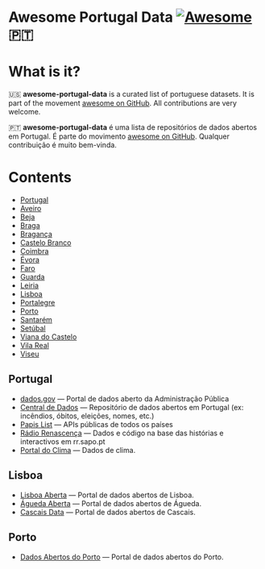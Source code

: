 # Awesome Portugal Data [![Awesome](https://cdn.rawgit.com/sindresorhus/awesome/d7305f38d29fed78fa85652e3a63e154dd8e8829/media/badge.svg)](https://github.com/sindresorhus/awesome) 🇵🇹

# What is it?

🇺🇸 **awesome-portugal-data** is a curated list of portuguese datasets. It is part of the movement [awesome on GitHub](https://github.com/sindresorhus/awesome). All contributions are very welcome.

🇵🇹 **awesome-portugal-data** é uma lista de repositórios de dados abertos em Portugal. É parte do movimento [awesome on GitHub](https://github.com/sindresorhus/awesome). Qualquer contribuição é muito bem-vinda.

# Contents

- [Portugal](#portugal)
- [Aveiro](#aveiro)
- [Beja](#beja)
- [Braga](#braga)
- [Bragança](#braganca)
- [Castelo Branco](#castelobranco)
- [Coimbra](#coimbra)
- [Évora](#evora)
- [Faro](#faro)
- [Guarda](#guarda)
- [Leiria](#leiria)
- [Lisboa](#lisboa)
- [Portalegre](#portalegre)
- [Porto](#porto)
- [Santarém](#santarem)
- [Setúbal](#setubal)
- [Viana do Castelo](#vianadocastelo)
- [Vila Real](#vilareal)
- [Viseu](#viseu)

## Portugal

- [dados.gov](https://dados.gov.pt/) &mdash; Portal de dados aberto da Administração Pública
- [Central de Dados](http://centraldedados.pt/) &mdash; Repositório de dados abertos em Portugal (ex: incêndios, óbitos, eleições, nomes, etc.)
- [Papis List](http://www.papislist.com/) &mdash; APIs públicas de todos os países
- [Rádio Renascença](https://gitlab.com/Renascenca/dados) &mdash; Dados e código na base das histórias e interactivos em rr.sapo.pt
- [Portal do Clima](http://portaldoclima.pt/en/) &mdash; Dados de clima.

## Lisboa

- [Lisboa Aberta](http://lisboaaberta.cm-lisboa.pt/index.php/pt/) &mdash; Portal de dados abertos de Lisboa.
- [Águeda Aberta](http://ckan.sig.cm-agueda.pt/) &mdash; Portal de dados abertos de Águeda.
- [Cascais Data](https://data.cascais.pt/pt-pt) &mdash; Portal de dados abertos de Cascais.

## Porto

- [Dados Abertos do Porto](http://dadosabertos.cm-porto.pt/) &mdash; Portal de dados abertos do Porto.
